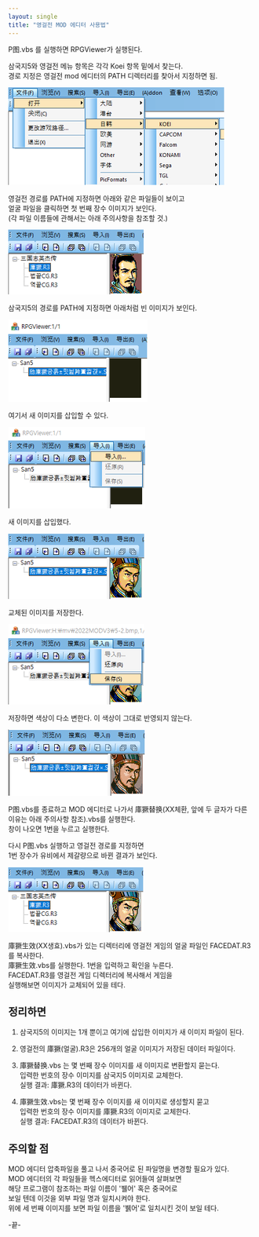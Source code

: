 ```yaml
---
layout: single
title: "영걸전 MOD 에디터 사용법"
---
```


P图.vbs 를 실행하면 RPGViewer가 실행된다.

삼국지5와 영걸전 메뉴 항목은 각각 Koei 항목 밑에서 찾는다.   
경로 지정은 영걸전 mod 에디터의 PATH 디렉터리를 찾아서 지정하면 됨.

<img src="../images/2022-11-30-6.png"/>


영걸전 경로를 PATH에 지정하면 아래와 같은 파일들이 보이고   
얼굴 파일을 클릭하면 첫 번째 장수 이미지가 보인다.   
(각 파일 이름들에 관해서는 아래 주의사항을 참조할 것.)

<img src="../images/2022-11-30-7.png"/>

삼국지5의 경로를 PATH에 지정하면 아래처럼 빈 이미지가 보인다.

<img src="../images/2022-11-30-0.png"/>

여기서 새 이미지를 삽입할 수 있다.

<img src="../images/2022-11-30-2.png"/>

새 이미지를 삽입했다.

<img src="../images/2022-11-30-4.png"/>

교체된 이미지를 저장한다.

<img src="../images/2022-11-30-3.png"/>

저장하면 색상이 다소 변한다. 
이 색상이 그대로 반영되지 않는다.

<img src="../images/2022-11-30-5.png"/>


P图.vbs를 종료하고 MOD 에디터로 나가서
庫獗替换(XX체환, 앞에 두 글자가 다른 이유는 아래 주의사항 참조).vbs를 실행한다.   
창이 나오면 1번을 누르고 실행한다.

다시 P图.vbs 실행하고 영걸전 경로를 지정하면   
1번 장수가 유비에서 제갈량으로 바뀐 결과가 보인다.

<img src="../images/2022-11-30-8.png"/>

庫獗生效(XX생효).vbs가 있는 디렉터리에 영걸전 게임의 얼굴 파일인 FACEDAT.R3를 복사한다.   
庫獗生效.vbs를 실행한다. 1번을 입력하고 확인을 누른다.   
FACEDAT.R3를 영걸전 게임 디렉터리에 복사해서 게임을   
실행해보면 이미지가 교체되어 있을 테다.

## 정리하면

1. 삼국지5의 이미지는 1개 뿐이고 여기에 삽입한 이미지가
새 이미지 파일이 된다.

2. 영걸전의 庫獗(얼굴).R3은 
256개의 얼굴 이미지가 저장된 데이터 파일이다.

3. 庫獗替换.vbs 는 몇 번째 장수 이미지를 새 이미지로 변환할지 묻는다.   
입력한 번호의 장수 이미지를 삼국지5 이미지로 교체한다.   
실행 결과: 庫獗.R3의 데이터가 바뀐다.

4. 庫獗生效.vbs는 몇 번째 장수 이미지를 새 이미지로 생성할지 묻고   
입력한 번호의 장수 이미지를 庫獗.R3의 이미지로 교체한다.   
실행 결과: FACEDAT.R3의 데이터가 바뀐다.

## 주의할 점

MOD 에디터 압축파일을 풀고 나서 중국어로 된 파일명을 변경할 필요가 있다.   
MOD 에디터의 각 파일들을 헥스에디터로 읽어들여 살펴보면   
해당 프로그램이 참조하는 파일 이름이 '뷀어' 혹은 중국어로   
보일 텐데 이것을 외부 파일 명과 일치시켜야 한다.   
위에 세 번째 이미지를 보면 파일 이름을 '뷁어'로 일치시킨 것이 보일 테다.

 -끝-

